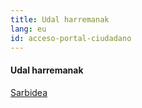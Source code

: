 ```yaml
---
title: Udal harremanak
lang: eu
id: acceso-portal-ciudadano
---
```


<div class="widget clearfix">
  <h4>Udal harremanak</h4>
  <p><a href="https://dos.cgssl.net/PortalV/5.52/Login.aspx?idioma=eu-ES" class="btn btn-default" target="_blank">Sarbidea</a></p>
</div>
